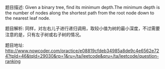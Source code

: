﻿题目描述:
Given a binary tree, find its minimum depth.The minimum depth is the number of nodes along the shortest path from the root node down to the nearest leaf node.

题目解析:
同样，对左右儿子进行递归调用，取较小值为树的最小深度，不过需要注意的是，只有左子树或右子树的情况。

题目地址:
http://www.nowcoder.com/practice/e08819cfdeb34985a8de9c4e6562e724?tpId=46&tqId=29030&rp=1&ru=/ta/leetcode&qru=/ta/leetcode/question-ranking